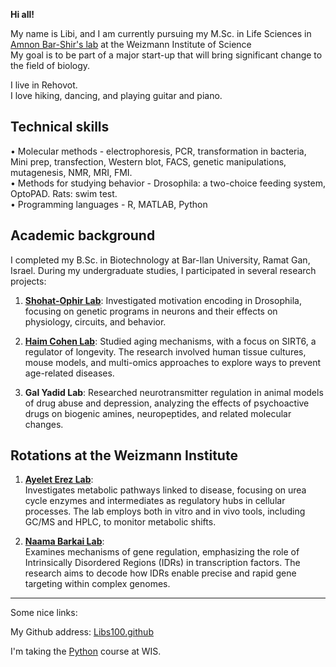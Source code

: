 **Hi all!**

My name is Libi, and I am currently pursuing my M.Sc. in Life Sciences in [Amnon Bar-Shir's lab](https://www.weizmann.ac.il/Organic_Chemistry/Bar-Shir/home) at the Weizmann Institute of Science  
My goal is to be part of a major start-up that will bring significant change to the field of biology.

I live in Rehovot.  
I love hiking, dancing, and playing guitar and piano.

## Technical skills
• Molecular methods - electrophoresis, PCR, transformation in bacteria, Mini prep, transfection, Western blot, FACS, genetic manipulations, mutagenesis, NMR, MRI, FMI.<br>
• Methods for studying behavior - Drosophila: a two-choice feeding system, OptoPAD. Rats: swim test.<br>
• Programming languages - R, MATLAB, Python<br>

## Academic background
I completed my B.Sc. in Biotechnology at Bar-Ilan University, Ramat Gan, Israel. During my undergraduate studies, I participated in several research projects:

1. **[Shohat-Ophir Lab](https://ophirgalit.wixsite.com/shohat-ophir-lab)**: Investigated motivation encoding in Drosophila, focusing on genetic programs in neurons and their effects on physiology, circuits, and behavior.

2. **[Haim Cohen Lab](https://www.haimcohenlab.com/)**: Studied aging mechanisms, with a focus on SIRT6, a regulator of longevity. The research involved human tissue cultures, mouse models, and multi-omics approaches to explore ways to prevent age-related diseases.

3. **Gal Yadid Lab**: Researched neurotransmitter regulation in animal models of drug abuse and depression, analyzing the effects of psychoactive drugs on biogenic amines, neuropeptides, and related molecular changes.

## Rotations at the Weizmann Institute


1. **[Ayelet Erez Lab](https://www.weizmann.ac.il/dept/irb/Erez/ayelet-erez-lab)**:  
   Investigates metabolic pathways linked to disease, focusing on urea cycle enzymes and intermediates as regulatory hubs in cellular processes. The lab employs both in vitro and in vivo tools, including GC/MS and HPLC, to monitor metabolic shifts.

2. **[Naama Barkai Lab](https://barkailab.wixsite.com/barkai)**:  
   Examines mechanisms of gene regulation, emphasizing the role of Intrinsically Disordered Regions (IDRs) in transcription factors. The research aims to decode how IDRs enable precise and rapid gene targeting within complex genomes.

---
Some nice links: 

My Github address: [Libs100.github](https://github.com/Libs100/Libs100.github.io)  <br>

I'm taking the [Python](https://github.com/szabgab/wis-python-course-2024-11?tab=readme-ov-file) course at WIS.

